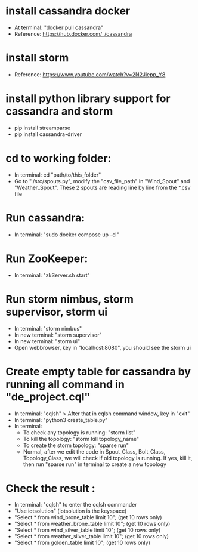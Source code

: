 # install cassandra docker
- At terminal: "docker pull cassandra"
- Reference: https://hub.docker.com/_/cassandra

# install storm 
- Reference: https://www.youtube.com/watch?v=2N2Jiepp_Y8

# install python library support for cassandra and storm
- pip install streamparse
- pip install cassandra-driver

# cd to working folder:
- In terminal: cd "path/to/this_folder"
- Go to "./src/spouts.py", modify the "csv_file_path" in "Wind_Spout" and "Weather_Spout". These 2 spouts are reading line by line from the *.csv file

# Run cassandra:
- In terminal: "sudo docker compose up -d "

# Run ZooKeeper:
- In terminal: "zkServer.sh start"

# Run storm nimbus, storm supervisor, storm ui
- In terminal: "storm nimbus"
- In new terminal: "storm supervisor"
- In new terminal: "storm ui"
- Open webbrowser, key in "localhost:8080", you should see the storm ui

# Create empty table for cassandra by running all command in "de_project.cql"
- In terminal: "cqlsh" > After that in cqlsh command window, key in "exit"
- In terminal: "python3 create_table.py"
- In terminal:
    - To check any topology is running: "storm list"
    - To kill the topology: "storm kill topology_name"
    - To create the storm topology: "sparse run"
    - Normal, after we edit the code in Spout_Class, Bolt_Class, Topology_Class, we will check if old topology is running. If yes, kill it, then run "sparse run" in terminal to create a new topology

# Check the result :
- In terminal: "cqlsh" to enter the cqlsh commander
- "Use iotsolution" (iotsolution is the keyspace)
- "Select * from wind_brone_table limit 10"; (get 10 rows only)
- "Select * from weather_brone_table limit 10"; (get 10 rows only)
- "Select * from wind_silver_table limit 10"; (get 10 rows only)
- "Select * from weather_silver_table limit 10"; (get 10 rows only)
- "Select * from golden_table limit 10"; (get 10 rows only)




